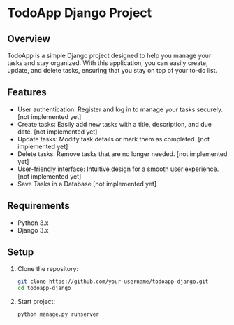 # TodoApp Django Project

## Overview
TodoApp is a simple Django project designed to help you manage your tasks and stay organized. With this application, you can easily create, update, and delete tasks, ensuring that you stay on top of your to-do list.

## Features
- User authentication: Register and log in to manage your tasks securely. [not implemented yet]
- Create tasks: Easily add new tasks with a title, description, and due date. [not implemented yet]
- Update tasks: Modify task details or mark them as completed. [not implemented yet]
- Delete tasks: Remove tasks that are no longer needed. [not implemented yet]
- User-friendly interface: Intuitive design for a smooth user experience. [not implemented yet]
- Save Tasks in a Database [not implemented yet]

## Requirements
- Python 3.x
- Django 3.x

## Setup
1. Clone the repository:
   ```bash
   git clone https://github.com/your-username/todoapp-django.git
   cd todoapp-django

2. Start project:
   ```bash
   python manage.py runserver
